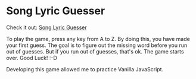 # Song Lyric Guesser

Check it out: [Song Lyric Guesser](https://hoomanfor.github.io/song-lyric-guesser/)

To play the game, press any key from A to Z. By doing this, you have made your first guess. The goal is to figure out the missing word before you run out of guesses. But if you run out of guesses, that's ok. The game starts over. Good Luck! :-D

Developing this game allowed me to practice Vanilla JavaScript.
